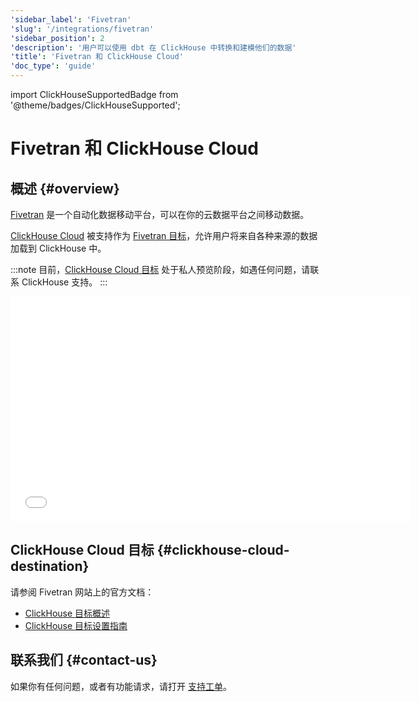 ```yaml
---
'sidebar_label': 'Fivetran'
'slug': '/integrations/fivetran'
'sidebar_position': 2
'description': '用户可以使用 dbt 在 ClickHouse 中转换和建模他们的数据'
'title': 'Fivetran 和 ClickHouse Cloud'
'doc_type': 'guide'
---
```


import ClickHouseSupportedBadge from '@theme/badges/ClickHouseSupported';


# Fivetran 和 ClickHouse Cloud

<ClickHouseSupportedBadge/>

## 概述 {#overview}

[Fivetran](https://www.fivetran.com) 是一个自动化数据移动平台，可以在你的云数据平台之间移动数据。

[ClickHouse Cloud](https://clickhouse.com/cloud) 被支持作为 [Fivetran 目标](https://fivetran.com/docs/destinations/clickhouse)，允许用户将来自各种来源的数据加载到 ClickHouse 中。

:::note
目前，[ClickHouse Cloud 目标](https://fivetran.com/docs/destinations/clickhouse) 处于私人预览阶段，如遇任何问题，请联系 ClickHouse 支持。
:::

<div class='vimeo-container'>
  <iframe src="//www.youtube.com/embed/sWe5JHW3lAs"
    width="640"
    height="360"
    frameborder="0"
    allow="autoplay;
    fullscreen;
    picture-in-picture"
    allowfullscreen>
  </iframe>
</div>

## ClickHouse Cloud 目标 {#clickhouse-cloud-destination}

请参阅 Fivetran 网站上的官方文档：

- [ClickHouse 目标概述](https://fivetran.com/docs/destinations/clickhouse)
- [ClickHouse 目标设置指南](https://fivetran.com/docs/destinations/clickhouse/setup-guide)

## 联系我们 {#contact-us}

如果你有任何问题，或者有功能请求，请打开 [支持工单](/about-us/support)。
